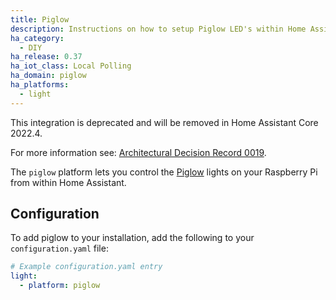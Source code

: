 ```yaml
---
title: Piglow
description: Instructions on how to setup Piglow LED's within Home Assistant.
ha_category:
  - DIY
ha_release: 0.37
ha_iot_class: Local Polling
ha_domain: piglow
ha_platforms:
  - light
---
```


<div class='note warning'>

This integration is deprecated and will be removed in Home Assistant Core 2022.4.

For more information see: [Architectural Decision Record 0019](https://github.com/home-assistant/architecture/blob/master/adr/0019-GPIO.md).

</div>

The `piglow` platform lets you control the [Piglow](https://shop.pimoroni.com/products/piglow) lights on your Raspberry Pi from within Home Assistant.

## Configuration

To add piglow to your installation, add the following to your `configuration.yaml` file:

```yaml
# Example configuration.yaml entry
light:
  - platform: piglow
```
